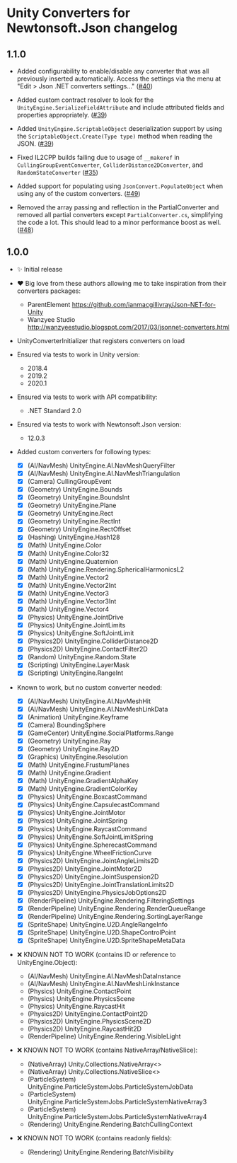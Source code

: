 # Unity Converters for Newtonsoft.Json changelog

## 1.1.0

- Added configurability to enable/disable any converter that was all previously
  inserted automatically. Access the settings via the menu at
  "Edit > Json .NET converters settings..."
  ([#40](https://github.com/jilleJr/Newtonsoft.Json-for-Unity.Converters/pull/40))

- Added custom contract resolver to look for the
  `UnityEngine.SerializeFieldAttribute` and include attributed fields and
  properties appropriately.
  ([#39](https://github.com/jilleJr/Newtonsoft.Json-for-Unity.Converters/issues/39))

- Added `UnityEngine.ScriptableObject` deserialization support by using the
  `ScriptableObject.Create(Type type)` method when reading the JSON.
  ([#39](https://github.com/jilleJr/Newtonsoft.Json-for-Unity.Converters/issues/39))

- Fixed IL2CPP builds failing due to usage of `__makeref` in
  `CullingGroupEventConverter`, `ColliderDistance2DConverter`, and
  `RandomStateConverter`
  ([#35](https://github.com/jilleJr/Newtonsoft.Json-for-Unity.Converters/issues/35))

- Added support for populating using `JsonConvert.PopulateObject` when using
  any of the custom converters. ([#49](https://github.com/jilleJr/Newtonsoft.Json-for-Unity.Converters/issues/49))

- Removed the array passing and reflection in the PartialConverter and removed
  all partial converters except `PartialConverter.cs`, simplifying the code a
  lot. This should lead to a minor performance boost as well.
  ([#48](https://github.com/jilleJr/Newtonsoft.Json-for-Unity.Converters/pull/48))

## 1.0.0

- ✨ Initial release

- ❤ Big love from these authors allowing me to take inspiration from their
  converters packages:

  - ParentElement <https://github.com/ianmacgillivray/Json-NET-for-Unity>
  - Wanzyee Studio <http://wanzyeestudio.blogspot.com/2017/03/jsonnet-converters.html>

- UnityConverterInitializer that registers converters on load

- Ensured via tests to work in Unity version:
  - 2018.4
  - 2019.2
  - 2020.1

- Ensured via tests to work with API compatibility:
  - .NET Standard 2.0

- Ensured via tests to work with Newtonsoft.Json version:
  - 12.0.3

- Added custom converters for following types:
  - [x] (AI/NavMesh) UnityEngine.AI.NavMeshQueryFilter
  - [x] (AI/NavMesh) UnityEngine.AI.NavMeshTriangulation
  - [x] (Camera) CullingGroupEvent
  - [x] (Geometry) UnityEngine.Bounds
  - [x] (Geometry) UnityEngine.BoundsInt
  - [x] (Geometry) UnityEngine.Plane
  - [x] (Geometry) UnityEngine.Rect
  - [x] (Geometry) UnityEngine.RectInt
  - [x] (Geometry) UnityEngine.RectOffset
  - [x] (Hashing) UnityEngine.Hash128
  - [x] (Math) UnityEngine.Color
  - [x] (Math) UnityEngine.Color32
  - [x] (Math) UnityEngine.Quaternion
  - [x] (Math) UnityEngine.Rendering.SphericalHarmonicsL2
  - [x] (Math) UnityEngine.Vector2
  - [x] (Math) UnityEngine.Vector2Int
  - [x] (Math) UnityEngine.Vector3
  - [x] (Math) UnityEngine.Vector3Int
  - [x] (Math) UnityEngine.Vector4
  - [x] (Physics) UnityEngine.JointDrive
  - [x] (Physics) UnityEngine.JointLimits
  - [x] (Physics) UnityEngine.SoftJointLimit
  - [x] (Physics2D) UnityEngine.ColliderDistance2D
  - [x] (Physics2D) UnityEngine.ContactFilter2D
  - [x] (Random) UnityEngine.Random.State
  - [x] (Scripting) UnityEngine.LayerMask
  - [x] (Scripting) UnityEngine.RangeInt

- Known to work, but no custom converter needed:
  - [x] (AI/NavMesh) UnityEngine.AI.NavMeshHit
  - [x] (AI/NavMesh) UnityEngine.AI.NavMeshLinkData
  - [x] (Animation) UnityEngine.Keyframe
  - [x] (Camera) BoundingSphere
  - [x] (GameCenter) UnityEngine.SocialPlatforms.Range
  - [x] (Geometry) UnityEngine.Ray
  - [x] (Geometry) UnityEngine.Ray2D
  - [x] (Graphics) UnityEngine.Resolution
  - [x] (Math) UnityEngine.FrustumPlanes
  - [x] (Math) UnityEngine.Gradient
  - [x] (Math) UnityEngine.GradientAlphaKey
  - [x] (Math) UnityEngine.GradientColorKey
  - [x] (Physics) UnityEngine.BoxcastCommand
  - [x] (Physics) UnityEngine.CapsulecastCommand
  - [x] (Physics) UnityEngine.JointMotor
  - [x] (Physics) UnityEngine.JointSpring
  - [x] (Physics) UnityEngine.RaycastCommand
  - [x] (Physics) UnityEngine.SoftJointLimitSpring
  - [x] (Physics) UnityEngine.SpherecastCommand
  - [x] (Physics) UnityEngine.WheelFrictionCurve
  - [x] (Physics2D) UnityEngine.JointAngleLimits2D
  - [x] (Physics2D) UnityEngine.JointMotor2D
  - [x] (Physics2D) UnityEngine.JointSuspension2D
  - [x] (Physics2D) UnityEngine.JointTranslationLimits2D
  - [x] (Physics2D) UnityEngine.PhysicsJobOptions2D
  - [x] (RenderPipeline) UnityEngine.Rendering.FilteringSettings
  - [x] (RenderPipeline) UnityEngine.Rendering.RenderQueueRange
  - [x] (RenderPipeline) UnityEngine.Rendering.SortingLayerRange
  - [x] (SpriteShape) UnityEngine.U2D.AngleRangeInfo
  - [x] (SpriteShape) UnityEngine.U2D.ShapeControlPoint
  - [x] (SpriteShape) UnityEngine.U2D.SpriteShapeMetaData

- ❌ KNOWN NOT TO WORK (contains ID or reference to UnityEngine.Object):
  - (AI/NavMesh) UnityEngine.AI.NavMeshDataInstance
  - (AI/NavMesh) UnityEngine.AI.NavMeshLinkInstance
  - (Physics) UnityEngine.ContactPoint
  - (Physics) UnityEngine.PhysicsScene
  - (Physics) UnityEngine.RaycastHit
  - (Physics2D) UnityEngine.ContactPoint2D
  - (Physics2D) UnityEngine.PhysicsScene2D
  - (Physics2D) UnityEngine.RaycastHit2D
  - (RenderPipeline) UnityEngine.Rendering.VisibleLight

- ❌ KNOWN NOT TO WORK (contains NativeArray/NativeSlice):
  - (NativeArray) Unity.Collections.NativeArray<>
  - (NativeArray) Unity.Collections.NativeSlice<>
  - (ParticleSystem) UnityEngine.ParticleSystemJobs.ParticleSystemJobData
  - (ParticleSystem) UnityEngine.ParticleSystemJobs.ParticleSystemNativeArray3
  - (ParticleSystem) UnityEngine.ParticleSystemJobs.ParticleSystemNativeArray4
  - (Rendering) UnityEngine.Rendering.BatchCullingContext

- ❌ KNOWN NOT TO WORK (contains readonly fields):
  - (Rendering) UnityEngine.Rendering.BatchVisibility
